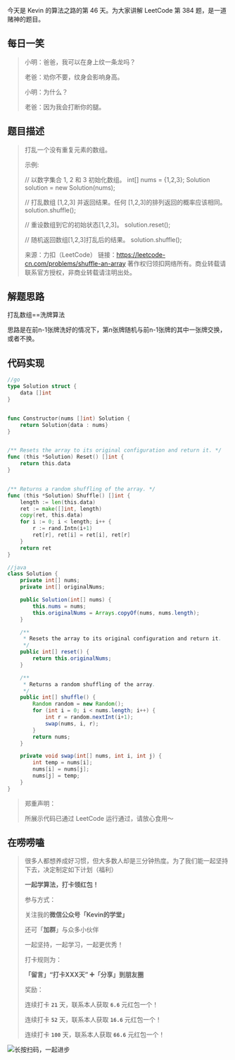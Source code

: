 今天是 Kevin 的算法之路的第 46 天。为大家讲解 LeetCode 第 384 题，是一道赌神的题目。



## 每日一笑

> 小明：爸爸，我可以在身上纹一条龙吗？
>
> 老爸：劝你不要，纹身会影响身高。
>
> 小明：为什么？
>
> 老爸：因为我会打断你的腿。



## 题目描述

> 打乱一个没有重复元素的数组。
>
>  
>
> 示例:
>
> // 以数字集合 1, 2 和 3 初始化数组。
> int[] nums = {1,2,3};
> Solution solution = new Solution(nums);
>
> // 打乱数组 [1,2,3] 并返回结果。任何 [1,2,3]的排列返回的概率应该相同。
> solution.shuffle();
>
> // 重设数组到它的初始状态[1,2,3]。
> solution.reset();
>
> // 随机返回数组[1,2,3]打乱后的结果。
> solution.shuffle();
>
> 来源：力扣（LeetCode）
> 链接：https://leetcode-cn.com/problems/shuffle-an-array
> 著作权归领扣网络所有。商业转载请联系官方授权，非商业转载请注明出处。



## 解题思路

打乱数组==洗牌算法

思路是在前n-1张牌洗好的情况下，第n张牌随机与前n-1张牌的其中一张牌交换，或者不换。



## 代码实现

```go
//go
type Solution struct {
    data []int
}


func Constructor(nums []int) Solution {
    return Solution{data : nums}
}


/** Resets the array to its original configuration and return it. */
func (this *Solution) Reset() []int {
    return this.data
}


/** Returns a random shuffling of the array. */
func (this *Solution) Shuffle() []int {
    length := len(this.data)
    ret := make([]int, length)
    copy(ret, this.data)
    for i := 0; i < length; i++ {
        r := rand.Intn(i+1)
        ret[r], ret[i] = ret[i], ret[r]
    }
    return ret
}
```

```java
//java
class Solution {
    private int[] nums;
    private int[] originalNums;

    public Solution(int[] nums) {
        this.nums = nums;
        this.originalNums = Arrays.copyOf(nums, nums.length);
    }

    /**
     * Resets the array to its original configuration and return it.
     */
    public int[] reset() {
        return this.originalNums;
    }

    /**
     * Returns a random shuffling of the array.
     */
    public int[] shuffle() {
        Random random = new Random();
        for (int i = 0; i < nums.length; i++) {
            int r = random.nextInt(i+1);
            swap(nums, i, r);
        }
        return nums;
    }

    private void swap(int[] nums, int i, int j) {
        int temp = nums[i];
        nums[i] = nums[j];
        nums[j] = temp;
    }
}
```



> 郑重声明：
>
> 所展示代码已通过 LeetCode 运行通过，请放心食用～



## 在唠唠嗑

> 很多人都想养成好习惯，但大多数人却是三分钟热度。为了我们能一起坚持下去，决定制定如下计划（福利）
>
> **一起学算法，打卡领红包！**
>
> 参与方式：
>
> 关注我的**微信公众号「Kevin的学堂」**
>
> 还可「**加群**」与众多小伙伴
>
> 一起坚持，一起学习，一起更优秀！
>
> 打卡规则为：
>
> **「留言」“打卡XXX天” ➕「分享」到朋友圈**
>
> 奖励：
>
> 连续打卡 **`21`** 天，联系本人获取 **`6.6`** 元红包一个！
>
> 连续打卡 **`52`** 天，联系本人获取 **`16.6`** 元红包一个！
>
> 连续打卡 **`100`** 天，联系本人获取 **`66.6`** 元红包一个！



![长按扫码，一起进步](http://wesub.ifree258.top/wesubQRCode-2.png)